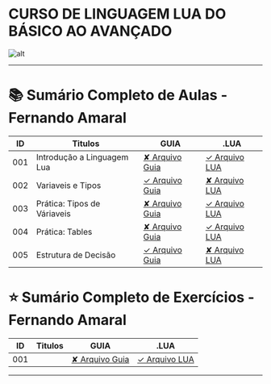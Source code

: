 # CURSO DE LINGUAGEM LUA DO BÁSICO AO AVANÇADO

![alt](https://miro.medium.com/v2/resize:fit:7680/1*y4UWsCvhMNNiVhuwK-dOKg.jpeg)

---

# 📚 Sumário Completo de Aulas - Fernando Amaral
| ID  | Titulos                     | GUIA                                                                | .LUA                                                                     |
| --- | --------------------------- | ------------------------------------------------------------------- | ------------------------------------------------------------------------ |
| 001 | Introdução a Linguagem Lua  | [✘ Arquivo Guia]()                                                  | [✓ Arquivo LUA](lua.AULAS/FernandoAmaral.AULAS/aula.001/introducao.yaml) |
| 002 | Variaveis e Tipos           | [✓ Arquivo Guia](lua.AULAS/FernandoAmaral.AULAS/aula.002/README.md) | [✘ Arquivo LUA]()                                                        |
| 003 | Prática: Tipos de Váriaveis | [✘ Arquivo Guia]()                                                  | [✓ Arquivo LUA](lua.AULAS/FernandoAmaral.AULAS/aula.003/main.lua)        |
| 004 | Prática: Tables             | [✘ Arquivo Guia]()                                                  | [✓ Arquivo LUA](lua.AULAS/FernandoAmaral.AULAS/aula.004/main.lua)        |
| 005 | Estrutura de Decisão        | [✓ Arquivo Guia](lua.AULAS/FernandoAmaral.AULAS/aula.005/README.md) | [✘ Arquivo LUA]()                                                        |

# ⭐ Sumário Completo de Exercícios - Fernando Amaral
| ID  | Titulos | GUIA               | .LUA              |
| --- | ------- | ------------------ | ----------------- |
| 001 |         | [✘ Arquivo Guia]() | [✓ Arquivo LUA]() |

---
